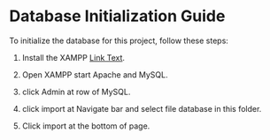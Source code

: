 # Database Initialization Guide

To initialize the database for this project, follow these steps:

1. Install the XAMPP [Link Text](https://www.apachefriends.org/download.html).

2. Open XAMPP start Apache and MySQL.

3. click Admin at row of MySQL.

4. click import at Navigate bar and select file database in this folder.

5. Click import at the bottom of page.